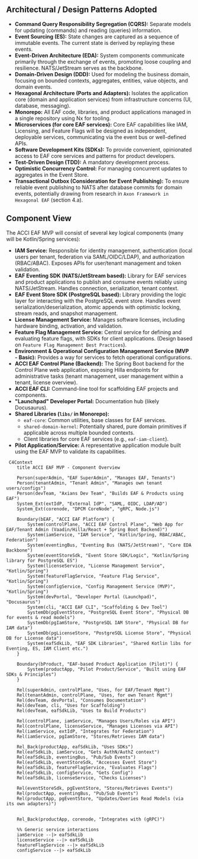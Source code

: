 ## Architectural / Design Patterns Adopted

- **Command Query Responsibility Segregation (CQRS):** Separate models for updating (commands) and
  reading (queries) information.
- **Event Sourcing (ES):** State changes are captured as a sequence of immutable events. The current
  state is derived by replaying these events.
- **Event-Driven Architecture (EDA):** System components communicate primarily through the exchange
  of events, promoting loose coupling and resilience. NATS/JetStream serves as the backbone.
- **Domain-Driven Design (DDD):** Used for modeling the business domain, focusing on bounded
  contexts, aggregates, entities, value objects, and domain events.
- **Hexagonal Architecture (Ports and Adapters):** Isolates the application core (domain and
  application services) from infrastructure concerns (UI, database, messaging).
- **Monorepo:** All EAF code, libraries, and product applications managed in a single repository
  using Nx for tooling.
- **Microservices (for core EAF services):** Core EAF capabilities like IAM, Licensing, and Feature
  Flags will be designed as independent, deployable services, communicating via the event bus or
  well-defined APIs.
- **Software Development Kits (SDKs):** To provide convenient, opinionated access to EAF core
  services and patterns for product developers.
- **Test-Driven Design (TDD):** A mandatory development process.
- **Optimistic Concurrency Control:** For managing concurrent updates to aggregates in the Event
  Store.
- **Transactional Outbox (Consideration for Event Publishing):** To ensure reliable event publishing
  to NATS after database commits for domain events, potentially drawing from research in
  `Axon Framework in Hexagonal EAF` (section 4.a).

## Component View

The ACCI EAF MVP will consist of several key logical components (many will be Kotlin/Spring
services):

- **IAM Service:** Responsible for identity management, authentication (local users per tenant,
  federation via SAML/OIDC/LDAP), and authorization (RBAC/ABAC). Exposes APIs for user/tenant
  management and token validation.
- **EAF Eventing SDK (NATS/JetStream based):** Library for EAF services and product applications to
  publish and consume events reliably using NATS/JetStream. Handles connection, serialization,
  tenant context.
- **EAF Event Store SDK (PostgreSQL based):** Library providing the logic layer for interacting with
  the PostgreSQL event store. Handles event serialization/deserialization, atomic appends with
  optimistic locking, stream reads, and snapshot management.
- **License Management Service:** Manages software licenses, including hardware binding, activation,
  and validation.
- **Feature Flag Management Service:** Central service for defining and evaluating feature flags,
  with SDKs for client applications. (Design based on `Feature Flag Management Best Practices`).
- **Environment & Operational Configuration Management Service (MVP - Basic):** Provides a way for
  services to fetch operational configurations.
- **ACCI EAF Control Plane (Backend):** The Spring Boot backend for the Control Plane web
  application, exposing Hilla endpoints for administrative tasks (tenant management, user management
  within a tenant, license overview).
- **ACCI EAF CLI:** Command-line tool for scaffolding EAF projects and components.
- **"Launchpad" Developer Portal:** Documentation hub (likely Docusaurus).
- **Shared Libraries (`libs/` in Monorepo):**
  - `eaf-core`: Common utilities, base classes for EAF services.
  - `shared-domain-kernel`: Potentially shared, pure domain primitives if applicable across multiple
    bounded contexts.
  - Client libraries for core EAF services (e.g., `eaf-iam-client`).
- **Pilot Application/Service:** A representative application module built using the EAF MVP to
  validate its capabilities.

```mermaid
 C4Context
    title ACCI EAF MVP - Component Overview

    Person(superAdmin, "EAF SuperAdmin", "Manages EAF, Tenants")
    Person(tenantAdmin, "Tenant Admin", "Manages own tenant users/configs")
    Person(devTeam, "Axians Dev Team", "Builds EAF & Products using EAF")
    System_Ext(extIdP, "External IdP", "SAML, OIDC, LDAP/AD")
    System_Ext(corenode, "DPCM CoreNode", "gRPC, Node.js")

    Boundary(bEAF, "ACCI EAF Platform") {
        System(controlPlane, "ACCI EAF Control Plane", "Web App for EAF/Tenant Admin (Vaadin/Hilla/React + Spring Boot Backend)")
        System(iamService, "IAM Service", "Kotlin/Spring, RBAC/ABAC, Federation")
        System(eventingBus, "Eventing Bus (NATS/JetStream)", "Core EDA Backbone")
        System(eventStoreSdk, "Event Store SDK/Logic", "Kotlin/Spring library for PostgreSQL ES")
        System(licenseService, "License Management Service", "Kotlin/Spring")
        System(featureFlagService, "Feature Flag Service", "Kotlin/Spring")
        System(configService, "Config Management Service (MVP)", "Kotlin/Spring")
        System(devPortal, "Developer Portal (Launchpad)", "Docusaurus")
        System(cli, "ACCI EAF CLI", "Scaffolding & Dev Tool")
        SystemDb(pgEventStore, "PostgreSQL Event Store", "Physical DB for events & read models")
        SystemDb(pgIamStore, "PostgreSQL IAM Store", "Physical DB for IAM data")
        SystemDb(pgLicenseStore, "PostgreSQL License Store", "Physical DB for License data")
        System(eafSdkLib, "EAF SDK Libraries", "Shared Kotlin libs for Eventing, ES, IAM Client etc.")
    }

    Boundary(bProduct, "EAF-based Product Application (Pilot)") {
        System(productApp, "Pilot Product/Service", "Built using EAF SDKs & Principles")
    }

    Rel(superAdmin, controlPlane, "Uses, for EAF/Tenant Mgmt")
    Rel(tenantAdmin, controlPlane, "Uses, for own Tenant Mgmt")
    Rel(devTeam, devPortal, "Consumes Documentation")
    Rel(devTeam, cli, "Uses for Scaffolding")
    Rel(devTeam, eafSdkLib, "Uses to Build Products")

    Rel(controlPlane, iamService, "Manages Users/Roles via API")
    Rel(controlPlane, licenseService, "Manages Licenses via API")
    Rel(iamService, extIdP, "Integrates for Federation")
    Rel(iamService, pgIamStore, "Stores/Retrieves IAM data")

    Rel_Back(productApp, eafSdkLib, "Uses SDKs")
    Rel(eafSdkLib, iamService, "Gets AuthN/AuthZ context")
    Rel(eafSdkLib, eventingBus, "Pub/Sub Events")
    Rel(eafSdkLib, eventStoreSdk, "Accesses Event Store")
    Rel(eafSdkLib, featureFlagService, "Evaluates Flags")
    Rel(eafSdkLib, configService, "Gets Config")
    Rel(eafSdkLib, licenseService, "Checks Licenses")

    Rel(eventStoreSdk, pgEventStore, "Stores/Retrieves Events")
    Rel(productApp, eventingBus, "Pub/Sub Events")
    Rel(productApp, pgEventStore, "Updates/Queries Read Models (via its own adapters)")


    Rel_Back(productApp, corenode, "Integrates with (gRPC)")

    %% Generic service interactions
    iamService --|> eafSdkLib
    licenseService --|> eafSdkLib
    featureFlagService --|> eafSdkLib
    configService --|> eafSdkLib
```
